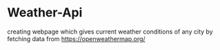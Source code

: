 # Weather-Api
creating webpage which gives current weather conditions of any city by fetching data from https://openweathermap.org/
